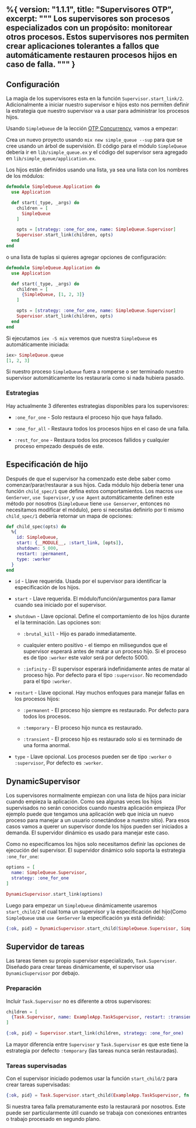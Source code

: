 %{
  version: "1.1.1",
  title: "Supervisores OTP",
  excerpt: """
  Los supervisores son procesos especializados con un propósito: monitorear otros procesos. Estos supervisores nos permiten crear aplicaciones tolerantes a fallos que automáticamente restauren procesos hijos en caso de falla.
  """
}
---

## Configuración

La magia de los supervisores esta en la función `Supervisor.start_link/2`. Adicionalmente a iniciar nuestro supervisor e hijos esto nos permiten definir la estrategia que nuestro supervisor va a usar para administrar los procesos hijos.

Usando `SimpleQueue` de la lección [OTP Concurrency](../../advanced/otp-concurrency), vamos a empezar:

Crea un nuevo proyecto usando `mix new simple_queue --sup` para que se cree usando un árbol de supervisión. El código para el módulo `SimpleQueue` debería ir en `lib/simple_queue.ex` y el código del supervisor sera agregado en `lib/simple_queue/application.ex`.

Los hijos están definidos usando una lista, ya sea una lista con los nombres de los módulos:

```elixir
defmodule SimpleQueue.Application do
  use Application

  def start(_type, _args) do
    children = [
      SimpleQueue
    ]

    opts = [strategy: :one_for_one, name: SimpleQueue.Supervisor]
    Supervisor.start_link(children, opts)
  end
end
```

o una lista de tuplas si quieres agregar opciones de configuración:

```elixir
defmodule SimpleQueue.Application do
  use Application

  def start(_type, _args) do
    children = [
      {SimpleQueue, [1, 2, 3]}
    ]

    opts = [strategy: :one_for_one, name: SimpleQueue.Supervisor]
    Supervisor.start_link(children, opts)
  end
end
```

Si ejecutamos `iex -S mix` veremos que nuestra `SimpleQueue` es automáticamente iniciada:

```elixir
iex> SimpleQueue.queue
[1, 2, 3]
```

Si nuestro proceso `SimpleQueue` fuera a romperse o ser terminado nuestro supervisor automáticamente los restauraría como si nada hubiera pasado.

### Estrategias

Hay actualmente 3 diferentes estrategias disponibles para los supervisores:

+ `:one_for_one` - Solo restaura el proceso hijo que haya fallado.

+ `:one_for_all` - Restaura todos los procesos hijos en el caso de una falla.

+ `:rest_for_one` - Restaura todos los procesos fallidos y cualquier proceso empezado después de este.

## Especificación de hijo

Después de que el supervisor ha comenzado este debe saber como comenzar/parar/restaurar a sus hijos. Cada módulo hijo debería tener una función `child_spec/1` que defina estos comportamientos. Los macros `use GenServer`, `use Supervisor`, y `use Agent` automáticamente definen este método por nosotros (`SimpleQueue` tiene `use Genserver`, entonces no necesitamos modificar el módulo), pero si necesitas definirlo por ti mismo `child_spec/1` debería retornar un mapa de opciones:

```elixir
def child_spec(opts) do
  %{
    id: SimpleQueue,
    start: {__MODULE__, :start_link, [opts]},
    shutdown: 5_000,
    restart: :permanent,
    type: :worker
  }
end
```

+ `id` - Llave requerida. Usada por el supervisor para identificar la especificación de los hijos.

+ `start` - Llave requerida. El módulo/función/argumentos para llamar cuando sea iniciado por el supervisor.

+ `shutdown` - Llave opcional. Define el comportamiento de los hijos durante el la terminación. Las opciones son:

  + `:brutal_kill` - Hijo es parado inmediatamente.

  + cualquier entero positivo - el tiempo en milisegundos que el supervisor esperará antes de matar a un proceso hijo. Si el proceso es de tipo `:worker` este valor será por defecto 5000.

  + `:infinity` - El supervisor esperará indefinidamente antes de matar al proceso hijo. Por defecto para el tipo `:supervisor`. No recomendado para el tipo `:worker`.

+ `restart` - Llave opcional. Hay muchos enfoques para manejar fallas en los procesos hijos:

  + `:permanent` - El proceso hijo siempre es restaurado. Por defecto para todos los procesos.

  + `:temporary` - El proceso hijo nunca es restaurado.

  + `:transient` - El proceso hijo es restaurado solo si es terminado de una forma anormal.

+ `type` - Llave opcional. Los procesos pueden ser de tipo `:worker` o `:supervisor`, Por defecto es `:worker`.

## DynamicSupervisor

Los supervisores normalmente empiezan con una lista de hijos para iniciar cuando empieza la aplicación. Como sea algunas veces los hijos supervisados no serán conocidos cuando nuestra aplicación empieza (Por ejemplo puede que tengamos una aplicación web que inicia un nuevo proceso para manejar a un usuario conectándose a nuestro sitio). Para esos casos vamos a querer un supervisor donde los hijos pueden ser iniciados a demanda. El supervidor dinámico es usado para manejar este caso.

Como no especificamos los hijos solo necesitamos definir las opciones de ejecución del supervisor. El supervidor dinámico solo soporta la estrategia `:one_for_one`:

```elixir
options = [
  name: SimpleQueue.Supervisor,
  strategy: :one_for_one
]

DynamicSupervisor.start_link(options)
```

Luego para empezar un `SimpleQueue` dinámicamente usaremos `start_child/2` el cual toma un supervisor y la especificación del hijo(Como `SimpleQueue` usa `use GenServer` la especificación ya está definida):

```elixir
{:ok, pid} = DynamicSupervisor.start_child(SimpleQueue.Supervisor, SimpleQueue)
```

## Supervidor de tareas

Las tareas tienen su propio supervisor especializado, `Task.Supervisor`. Diseñado para crear tareas dinámicamente, el supervisor usa `DynamicSupervisor` por debajo.

### Preparación

Incluir `Task.Supervisor` no es diferente a otros supervisores:

```elixir
children = [
  {Task.Supervisor, name: ExampleApp.TaskSupervisor, restart: :transient}
]

{:ok, pid} = Supervisor.start_link(children, strategy: :one_for_one)
```

La mayor diferencia entre `Supervisor` y `Task.Supervisor` es que este tiene la estrategia por defecto `:temporary` (las tareas nunca serán restauradas).

### Tareas supervisadas

Con el supervisor iniciado podemos usar la función `start_child/2` para crear tareas supervisadas:

```elixir
{:ok, pid} = Task.Supervisor.start_child(ExampleApp.TaskSupervisor, fn -> background_work end)
```

Si nuestra tarea falla prematuramente esto la restaurará por nosotros. Este puede ser particularmente útil cuando se trabaja con conexiones entrantes o trabajo procesado en segundo plano.
